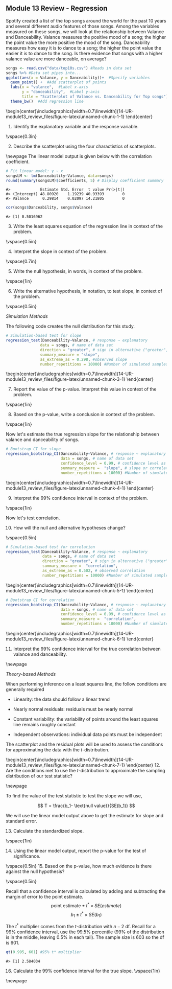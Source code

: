 ## Module 13 Review - Regression


Spotify created a list of the top songs around the world for the past 10 years and several different audio features of those songs.  Among the variables measured on these songs, we will look at the relationship between Valance and Danceability.  Valance measures the positive mood of a song; the higher the point value the more positive the mood of the song.  Danceability measures how easy it is to dance to a song; the higher the point value the easier it is to dance to the song.  Is there evidence that songs with a higher valance value are more danceable, on average?


``` r
songs <- read.csv("data/top10s.csv") #Reads in data set
songs %>% #Data set pipes into...
ggplot(aes(x = Valance, y = Danceability))+  #Specify variables
  geom_point() +  #Add scatterplot of points
  labs(x = "valance",  #Label x-axis
       y = "danceability",  #Label y-axis
       title = "Scatterplot of Valance vs. Danceability for Top songs") + #Be sure to title your plot
  theme_bw()  #Add regression line
```



\begin{center}\includegraphics[width=0.7\linewidth]{14-UR-module13_review_files/figure-latex/unnamed-chunk-1-1} \end{center}

1.  Identify the explanatory variable and the response variable.

\vspace{0.3in}

2. Describe the scatterplot using the four charactistics of scatterplots.


\newpage
The linear model output is given below with the correlation coefficient.

``` r
# Fit linear model: y ~ x
songsLM <- lm(Danceability~Valance, data=songs)
round(summary(songsLM)$coefficients, 5) # Display coefficient summary
```

```
#>             Estimate Std. Error  t value Pr(>|t|)
#> (Intercept) 48.80920    1.19239 40.93393        0
#> Valance      0.29814    0.02097 14.21805        0
```

``` r
cor(songs$Danceability, songs$Valance)
```

```
#> [1] 0.5016962
```

3.  Write the least squares equation of the regression line in context of the problem. 

\vspace{0.5in}


4. Interpret the slope in context of the problem.

\vspace{0.7in}

5. Write the null hypothesis, in words, in context of the problem.

\vspace{1in}

6. Write the alternative hypothesis, in notation, to test slope, in context of the problem.

\vspace{0.5in}

*Simulation Methods*

The following code creates the null distribution for this study.

``` r
# Simulation-based test for slope
regression_test(Danceability~Valance, # response ~ explanatory
               data = songs, # name of data set
               direction = "greater", # sign in alternative ("greater", "less", "two-sided")
               summary_measure = "slope", 
               as_extreme_as = 0.298, #observed slope
               number_repetitions = 10000) #Number of simulated samples for null distribution
```



\begin{center}\includegraphics[width=0.7\linewidth]{14-UR-module13_review_files/figure-latex/unnamed-chunk-3-1} \end{center}

7. Report the value of the p-value.  Interpret this value in context of the problem.

\vspace{1in}

8.  Based on the p-value, write a conclusion in context of the problem.

\vspace{1in}

Now let's estimate the true regression slope for the relationship between valance and danceability of songs.


``` r
# Bootstrap CI for slope
regression_bootstrap_CI(Danceability~Valance, # response ~ explanatory
                        data = songs, # name of data set
                        confidence_level = 0.99, # confidence level as decimal
                        summary_measure =  "slope", # slope or correlation
                        number_repetitions = 10000) #Number of simulated samples for null distribution
```



\begin{center}\includegraphics[width=0.7\linewidth]{14-UR-module13_review_files/figure-latex/unnamed-chunk-4-1} \end{center}

9.  Interpret the 99% confidence interval in context of the problem.

\vspace{1in}

Now let's test correlation.

10.  How will the null and alternative hypotheses change?

\vspace{0.5in}

``` r
# Simulation-based test for correlation
regression_test(Danceability~Valance, # response ~ explanatory
                data = songs, # name of data set
                direction = "greater", # sign in alternative ("greater", "less", "two-sided")
                summary_measure =  "correlation", 
                as_extreme_as = 0.502, # observed correlation
                number_repetitions = 10000) #Number of simulated samples for null distribution
```



\begin{center}\includegraphics[width=0.7\linewidth]{14-UR-module13_review_files/figure-latex/unnamed-chunk-5-1} \end{center}
       


``` r
# Bootstrap CI for correlation
regression_bootstrap_CI(Danceability~Valance, # response ~ explanatory
                        data = songs, # name of data set
                        confidence_level = 0.99, # confidence level as decimal
                        summary_measure =  "correlation", 
                        number_repetitions = 10000) #Number of simulated samples for null distribution
```



\begin{center}\includegraphics[width=0.7\linewidth]{14-UR-module13_review_files/figure-latex/unnamed-chunk-6-1} \end{center}

11.  Interpret the 99% confidence interval for the true correlation between valance and danceability.

\newpage


*Theory-based Methods*

When performing inference on a least squares line, the follow conditions are generally required

* Linearity: the data should follow a linear trend

* Nearly normal residuals: residuals must be nearly normal

* Constant variability: the variability of points around the least squares line remains roughly constant

* Independent observations: individual data points must be independent 

The scatterplot and the residual plots will be used to assess the conditions for approximating the data with the $t$-distribution.     

\begin{center}\includegraphics[width=0.7\linewidth]{14-UR-module13_review_files/figure-latex/unnamed-chunk-7-1} \end{center}
12. Are the conditions met to use the $t$-distribution to approximate the sampling distribution of our test statistic?

\newpage

To find the value of the test statistic to test the slope we will use, 

$$
T = \frac{b_1- \text{null value}}{SE(b_1)}
$$
 
We will use the linear model output above to get the estimate for slope and standard error.

13.  Calculate the standardized slope.

\vspace{1in}

14.  Using the linear model output, report the p-value for the test of significance.

\vspace{0.5in}
15. Based on the p-value, how much evidence is there against the null hypothesis?

\vspace{0.5in}

Recall that a confidence interval is calculated by adding and subtracting the margin of error to the point estimate.  
$$\mbox{point estimate}\pm t^* \times SE(estimate)$$
$$b_1 \pm t^* \times SE(b_1)$$
 
The $t^*$ multiplier comes from the $t$-distribution with $n-2$ df.  Recall for a 99\% confidence interval, use the 99.5\% percentile (99\% of the distribution is in the middle, leaving 0.5\% in each tail).  The sample size is 603 so the df is 601.


``` r
qt(0.995, 601) #95% t* multiplier 
```

```
#> [1] 2.584034
```

16. Calculate the 99% confidence interval for the true slope.
\vspace{1in}

\newpage
